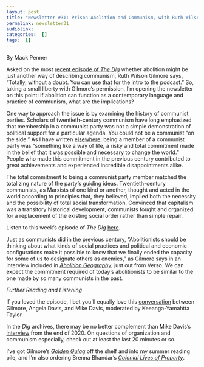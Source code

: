 ```yaml
---
layout: post
title: "Newsletter #31: Prison Abolition and Communism, with Ruth Wilson Gilmore, Alberto Toscano, and Brenna Bhandar"
permalink: newsletter31
audiolink: 
categories:  []
tags:  []
---
```


By Mack Penner

Asked on the most [recent episode of *The Dig*](https://thedigradio.com/podcast/ruth-wilson-gilmore-w-alberto-toscano-and-brenna-bhandar) whether abolition might be just another way of describing communism, Ruth Wilson Gilmore says, “Totally, without a doubt. You can use that for the intro to the podcast.” So, taking a small liberty with Gilmore’s permission, I’m opening the newsletter on this point: if abolition can function as a contemporary language and practice of communism, what are the implications? 

One way to approach the issue is by examining the history of communist parties. Scholars of twentieth-century communism have long emphasized that membership in a communist party was not a simple demonstration of political support for a particular agenda. You could not be a communist “on the side.” As I have written [elsewhere](https://journals.lwbooks.co.uk/tcc/vol-2021-issue-21/abstract-9479/), being a member of a communist party was “something like a way of life, a risky and total commitment made in the belief that it was possible and necessary to change the world.” People who made this commitment in the previous century contributed to great achievements and experienced incredible disappointments alike. 

The total commitment to being a communist party member matched the totalizing nature of the party’s guiding ideas. Twentieth-century communists, as Marxists of one kind or another, thought and acted in the world according to principles that, they believed, implied both the necessity and the possibility of total social transformation. Convinced that capitalism was a transitory historical development, communists fought and organized for a replacement of the existing social order rather than simple repair. 

Listen to this week’s episode of *The Dig* [here](https://thedigradio.com/podcast/ruth-wilson-gilmore-w-alberto-toscano-and-brenna-bhandar).

Just as communists did in the previous century, “Abolitionists should be thinking about what kinds of social practices and political and economic configurations make it possible to know that we finally ended the capacity for some of us to designate others as enemies,” as Gilmore says in an interview included in *[Abolition Geography](https://www.versobooks.com/books/3785-abolition-geography)*, just out from Verso. We can expect the commitment required of today’s abolitionists to be similar to the one made by so many communists in the past. 


*Further Reading and Listening*

If you loved the episode, I bet you’ll equally love this [conversation](https://www.youtube.com/watch?v=WLO0UuSnPzU) between Gilmore, Angela Davis, and Mike Davis, moderated by Keeanga-Yamahtta Taylor. 

In the *Dig* archives, there may be no better complement than Mike Davis’s [interview](https://thedigradio.com/podcast/mike-davis-on-this-moment) from the end of 2020. On questions of organization and communism especially, check out at least the last 20 minutes or so.

I’ve got Gilmore’s *[Golden Gulag](https://www.ucpress.edu/book/9780520242012/golden-gulag)* off the shelf and into my summer reading pile, and I’m also ordering Brenna Bhandar’s *[Colonial Lives of Property](https://www.dukeupress.edu/colonial-lives-of-property)*. 

